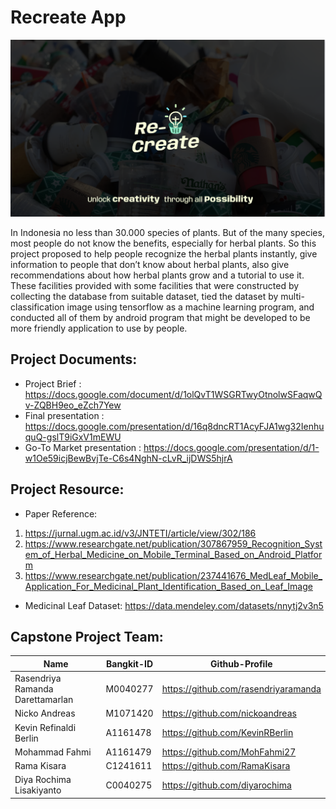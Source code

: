 
# Recreate App

<p align="center">
  <img src="https://github.com/Devanoz/Recreate-app/blob/master/Recreate%20Banner.png">
</p>

In Indonesia no less than 30.000 species of plants. But of the many species, most people do not know the benefits, especially for herbal plants. So this project proposed to help people recognize the herbal plants instantly, give information to people that don’t know about herbal plants, also give recommendations about how herbal plants grow and a tutorial to use it. These facilities provided with some facilities that were constructed by collecting the database from suitable dataset, tied the dataset by multi-classification image using tensorflow as a machine learning program, and conducted all of them by android program that might be developed to be more friendly application to use by people. 

## Project Documents:
- Project Brief : https://docs.google.com/document/d/1olQvT1WSGRTwyOtnolwSFaqwQv-ZQBH9eo_eZch7Yew
- Final presentation : https://docs.google.com/presentation/d/16q8dncRT1AcyFJA1wg32IenhuquQ-gslT9iGxV1mEWU
- Go-To Market presentation : https://docs.google.com/presentation/d/1-w1Oe59icjBewBvjTe-C6s4NghN-cLvR_ijDWS5hjrA

## Project Resource: 
- Paper Reference: 
1. https://jurnal.ugm.ac.id/v3/JNTETI/article/view/302/186
2. https://www.researchgate.net/publication/307867959_Recognition_System_of_Herbal_Medicine_on_Mobile_Terminal_Based_on_Android_Platform
3. https://www.researchgate.net/publication/237441676_MedLeaf_Mobile_Application_For_Medicinal_Plant_Identification_Based_on_Leaf_Image
- Medicinal Leaf Dataset: https://data.mendeley.com/datasets/nnytj2v3n5

## Capstone Project Team: 
| Name | Bangkit-ID | Github-Profile |
| ------ | ------ | ------ | 
| Rasendriya Ramanda Darettamarlan  | M0040277  | https://github.com/rasendriyaramanda |
| Nicko Andreas  | M1071420  | https://github.com/nickoandreas |
| Kevin Refinaldi Berlin | A1161478  | https://github.com/KevinRBerlin |
| Mohammad Fahmi | A1161479 | https://github.com/MohFahmi27 |
| Rama Kisara | C1241611 | https://github.com/RamaKisara |
| Diya Rochima Lisakiyanto  | C0040275 | https://github.com/diyarochima |

